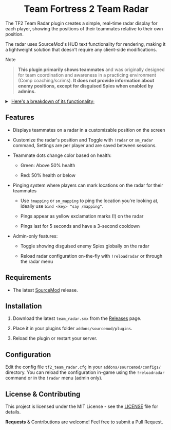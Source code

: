 <h1 align="center">Team Fortress 2 Team Radar</h1>

The TF2 Team Radar plugin creates a simple, real-time radar display for each player, showing the positions of their teammates relative to their own position. 

The radar uses SourceMod's HUD text functionality for rendering, making it a lightweight solution that doesn't require any client-side modifications.

>[!NOTE]

> **This plugin primarily shows teammates** and was originally designed for team coordination and awareness in a practicing environment (Comp coaching/scrims). **It does not provide information about enemy positions, except for disguised Spies when enabled by admins.**

<details>

<summary>‎ <ins>Here's a breakdown of its functionality;</ins> </summary>

1. **Initialization**: When a player connects, the radar is automatically enabled for them.

2. **Regular Updates**: The plugin updates the radar display at regular intervals (Customizable through config file).

3. **Player Position Calculation**: For each update, the plugin:

   - Gets the position and angle of the player

   - Calculates the relative positions/health of all teammates

4. **Radar Display**: The plugin then:

   - Creates a radar background in a customizable position on the screen

   - Represents the player as a yellow up-facing arrow (▲) in the center of the radar

   - Shows teammates as dots on the radar

   - Teammate dots are green when above 50% health, and red when at or below 50% health

5. **Rotation**: The radar rotates based on the player's view angle, ensuring that "up" on the radar always corresponds to the direction the player is facing.

6. **Range Limitation**: Only teammates within a certain range are displayed on the radar. (Customizable through config file)

</details>

## Features

- Displays teammates on a radar in a customizable position on the screen

- Customize the radar's position and Toggle with `!radar` or `sm_radar` command, Settings are per player and are saved between sessions.

- Teammate dots change color based on health:

  - Green: Above 50% health

  - Red: 50% health or below

- Pinging system where players can mark locations on the radar for their teammates

  - Use `!mapping` or `sm_mapping` to ping the location you're looking at, ideally use `bind <key> "say /mapping"`.

  - Pings appear as yellow exclamation marks (!) on the radar

  - Pings last for 5 seconds and have a 3-second cooldown

- Admin-only features:

  - Toggle showing disguised enemy Spies globally on the radar 

  - Reload radar configuration on-the-fly with `!reloadradar` or through the radar menu

## Requirements

- The latest [SourceMod](https://www.sourcemod.net/downloads.php) release.

## Installation

1. Download the latest `team_radar.smx` from the [Releases](https://github.com/vexx-sm/tf2-team-radar/releases) page.

2. Place it in your plugins folder `addons/sourcemod/plugins`.

3. Reload the plugin or restart your server.

## Configuration

Edit the config file `tf2_team_radar.cfg` in your `addons/sourcemod/configs/` directory.
You can reload the configuration in-game using the `!reloadradar` command or in the `!radar` menu (admin only).

## License & Contributing

This project is licensed under the MIT License - see the [LICENSE](LICENSE) file for details.

**Requests** & Contributions are welcome! Feel free to submit a Pull Request.